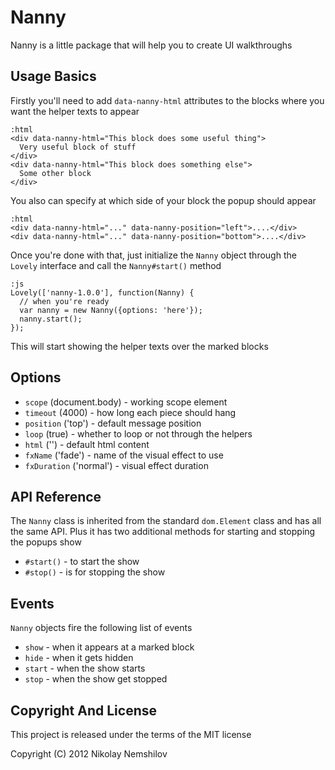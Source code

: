 # Nanny

Nanny is a little package that will help you to create UI walkthroughs

## Usage Basics

Firstly you'll need to add `data-nanny-html` attributes to the blocks where you want
the helper texts to appear

    :html
    <div data-nanny-html="This block does some useful thing">
      Very useful block of stuff
    </div>
    <div data-nanny-html="This block does something else">
      Some other block
    </div>

You also can specify at which side of your block the popup should appear

    :html
    <div data-nanny-html="..." data-nanny-position="left">....</div>
    <div data-nanny-html="..." data-nanny-position="bottom">....</div>

Once you're done with that, just initialize the `Nanny` object through the `Lovely`
interface and call the `Nanny#start()` method

    :js
    Lovely(['nanny-1.0.0'], function(Nanny) {
      // when you're ready
      var nanny = new Nanny({options: 'here'});
      nanny.start();
    });

This will start showing the helper texts over the marked blocks

## Options

 * `scope`      (document.body)  - working scope element
 * `timeout`    (4000)           - how long each piece should hang
 * `position`   ('top')          - default message position
 * `loop`       (true)           - whether to loop or not through the helpers
 * `html`       ('')             - default html content
 * `fxName`     ('fade')         - name of the visual effect to use
 * `fxDuration` ('normal')       - visual effect duration

## API Reference

The `Nanny` class is inherited from the standard `dom.Element` class and has all the same API.
Plus it has two additional methods for starting and stopping the popups show

 * `#start()` - to start the show
 * `#stop()` - is for stopping the show

## Events

`Nanny` objects fire the following list of events

 * `show` - when it appears at a marked block
 * `hide` - when it gets hidden
 * `start` - when the show starts
 * `stop` - when the show get stopped



## Copyright And License

This project is released under the terms of the MIT license

Copyright (C) 2012 Nikolay Nemshilov